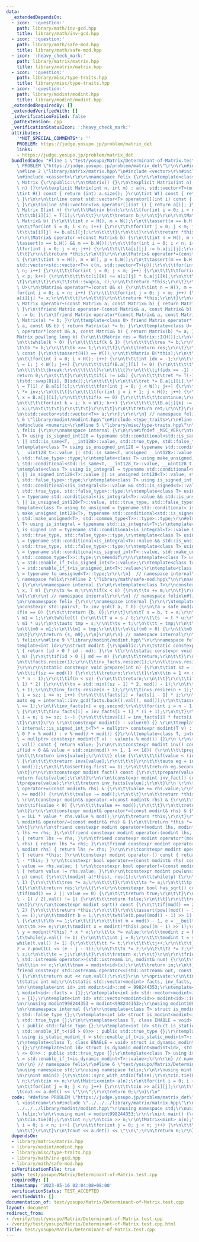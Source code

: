 ```yaml
---
data:
  _extendedDependsOn:
  - icon: ':question:'
    path: library/math/inv-gcd.hpp
    title: library/math/inv-gcd.hpp
  - icon: ':question:'
    path: library/math/safe-mod.hpp
    title: library/math/safe-mod.hpp
  - icon: ':heavy_check_mark:'
    path: library/matrix/matrix.hpp
    title: library/matrix/matrix.hpp
  - icon: ':question:'
    path: library/misc/type-traits.hpp
    title: library/misc/type-traits.hpp
  - icon: ':question:'
    path: library/modint/modint.hpp
    title: library/modint/modint.hpp
  _extendedRequiredBy: []
  _extendedVerifiedWith: []
  _isVerificationFailed: false
  _pathExtension: cpp
  _verificationStatusIcon: ':heavy_check_mark:'
  attributes:
    '*NOT_SPECIAL_COMMENTS*': ''
    PROBLEM: https://judge.yosupo.jp/problem/matrix_det
    links:
    - https://judge.yosupo.jp/problem/matrix_det
  bundledCode: "#line 1 \"test/yosupo/Matrix/Determinant-of-Matrix.test.cpp\"\n#define\
    \ PROBLEM \"https://judge.yosupo.jp/problem/matrix_det\"\r\n\r\n#include <iostream>\r\
    \n#line 2 \"library/matrix/matrix.hpp\"\n#include <vector>\r\n#include <algorithm>\r\
    \n#include <cassert>\r\n\r\nnamespace felix {\r\n\r\ntemplate<class T>\r\nstruct\
    \ Matrix {\r\npublic:\r\n\tMatrix() {}\r\n\texplicit Matrix(int n) : Matrix(n,\
    \ n) {}\r\n\texplicit Matrix(int n, int m) : a(n, std::vector<T>(m)) {}\r\n\r\n\
    \tint H() const { return (int) a.size(); }\r\n\tint W() const { return (int) a[0].size();\
    \ }\r\n\r\n\tinline const std::vector<T> operator[](int i) const { return a[i];\
    \ }\r\n\tinline std::vector<T>& operator[](int i) { return a[i]; }\r\n\r\n\tstatic\
    \ Matrix I(int n) {\r\n\t\tMatrix b(n);\r\n\t\tfor(int i = 0; i < n; i++) {\r\n\
    \t\t\tb[i][i] = T(1);\r\n\t\t}\r\n\t\treturn b;\r\n\t}\r\n\r\n\tMatrix& operator+=(const\
    \ Matrix& b) {\r\n\t\tint n = H(), m = W();\r\n\t\tassert(n == b.H() && m == b.W());\r\
    \n\t\tfor(int i = 0; i < n; i++) {\r\n\t\t\tfor(int j = 0; j < m; j++) {\r\n\t\
    \t\t\ta[i][j] += b.a[i][j];\r\n\t\t\t}\r\n\t\t}\r\n\t\treturn *this;\r\n\t}\r\n\
    \r\n\tMatrix& operator-=(const Matrix& b) {\r\n\t\tint n = H(), m = W();\r\n\t\
    \tassert(n == b.H() && m == b.W());\r\n\t\tfor(int i = 0; i < n; i++) {\r\n\t\t\
    \tfor(int j = 0; j < m; j++) {\r\n\t\t\t\ta[i][j] -= b.a[i][j];\r\n\t\t\t}\r\n\
    \t\t}\r\n\t\treturn *this;\r\n\t}\r\n\r\n\tMatrix& operator*=(const Matrix& b)\
    \ {\r\n\t\tint n = H(), m = W(), p = b.W();\r\n\t\tassert(m == b.H());\r\n\t\t\
    std::vector<std::vector<T>> c(n, std::vector<T>(p));\r\n\t\tfor(int i = 0; i <\
    \ n; i++) {\r\n\t\t\tfor(int j = 0; j < m; j++) {\r\n\t\t\t\tfor(int k = 0; k\
    \ < p; k++) {\r\n\t\t\t\t\tc[i][k] += a[i][j] * b.a[j][k];\r\n\t\t\t\t}\r\n\t\t\
    \t}\r\n\t\t}\r\n\t\tstd::swap(a, c);\r\n\t\treturn *this;\r\n\t}\r\n\r\n\ttemplate<class\
    \ U>\r\n\tMatrix& operator*=(const U& x) {\r\n\t\tint n = H(), m = W();\r\n\t\t\
    for(int i = 0; i < n; i++) {\r\n\t\t\tfor(int j = 0; j < m; j++) {\r\n\t\t\t\t\
    a[i][j] *= x;\r\n\t\t\t}\r\n\t\t}\r\n\t\treturn *this;\r\n\t}\r\n\r\n\tfriend\
    \ Matrix operator+(const Matrix& a, const Matrix& b) { return Matrix(a) += b;\
    \ }\r\n\tfriend Matrix operator-(const Matrix& a, const Matrix& b) { return Matrix(a)\
    \ -= b; }\r\n\tfriend Matrix operator*(const Matrix& a, const Matrix& b) { return\
    \ Matrix(a) *= b; }\r\n\ttemplate<class U> friend Matrix operator*(const Matrix&\
    \ a, const U& b) { return Matrix(a) *= b; }\r\n\ttemplate<class U> friend Matrix\
    \ operator*(const U& a, const Matrix& b) { return Matrix(b) *= a; }\r\n\r\n\t\
    Matrix pow(long long k) {\r\n\t\tMatrix res = Matrix::I(H());\r\n\t\tMatrix b(*this);\r\
    \n\t\twhile(k > 0) {\r\n\t\t\tif(k & 1) {\r\n\t\t\t\tres *= b;\r\n\t\t\t}\r\n\t\
    \t\tb *= b;\r\n\t\t\tk >>= 1;\r\n\t\t}\r\n\t\treturn res;\r\n\t}\r\n\r\n\tT det()\
    \ const {\r\n\t\tassert(H() == W());\r\n\t\tMatrix B(*this);\r\n\t\tT ret = 1;\r\
    \n\t\tfor(int i = 0; i < H(); i++) {\r\n\t\t\tint idx = -1;\r\n\t\t\tfor(int j\
    \ = i; j < W(); j++) {\r\n\t\t\t\tif(B.a[j][i] != 0) {\r\n\t\t\t\t\tidx = j;\r\
    \n\t\t\t\t\tbreak;\r\n\t\t\t\t}\r\n\t\t\t}\r\n\t\t\tif(idx == -1) {\r\n\t\t\t\t\
    return 0;\r\n\t\t\t}\r\n\t\t\tif(i != idx) {\r\n\t\t\t\tret *= T(-1);\r\n\t\t\t\
    \tstd::swap(B[i], B[idx]);\r\n\t\t\t}\r\n\t\t\tret *= B.a[i][i];\r\n\t\t\tT inv\
    \ = T(1) / B.a[i][i];\r\n\t\t\tfor(int j = 0; j < W(); j++) {\r\n\t\t\t\tB.a[i][j]\
    \ *= inv;\r\n\t\t\t}\r\n\t\t\tfor(int j = i + 1; j < H(); j++) {\r\n\t\t\t\tT\
    \ x = B.a[j][i];\r\n\t\t\t\tif(x == 0) {\r\n\t\t\t\t\tcontinue;\r\n\t\t\t\t}\r\
    \n\t\t\t\tfor(int k = i; k < W(); k++) {\r\n\t\t\t\t\tB.a[j][k] -= B.a[i][k] *\
    \ x;\r\n\t\t\t\t}\r\n\t\t\t}\r\n\t\t}\r\n\t\treturn ret;\r\n\t}\r\n\r\nprivate:\r\
    \n\tstd::vector<std::vector<T>> a;\r\n};\r\n\r\n} // namespace felix\r\n#line\
    \ 6 \"library/modint/modint.hpp\"\n#include <type_traits>\r\n#line 3 \"library/misc/type-traits.hpp\"\
    \n#include <numeric>\r\n#line 5 \"library/misc/type-traits.hpp\"\n\r\nnamespace\
    \ felix {\r\n\r\nnamespace internal {\r\n\r\n#ifndef _MSC_VER\r\ntemplate<class\
    \ T> using is_signed_int128 = typename std::conditional<std::is_same<T, __int128_t>::value\
    \ || std::is_same<T, __int128>::value, std::true_type, std::false_type>::type;\r\
    \ntemplate<class T> using is_unsigned_int128 = typename std::conditional<std::is_same<T,\
    \ __uint128_t>::value || std::is_same<T, unsigned __int128>::value, std::true_type,\
    \ std::false_type>::type;\r\ntemplate<class T> using make_unsigned_int128 = typename\
    \ std::conditional<std::is_same<T, __int128_t>::value, __uint128_t, unsigned __int128>;\r\
    \ntemplate<class T> using is_integral = typename std::conditional<std::is_integral<T>::value\
    \ || is_signed_int128<T>::value || is_unsigned_int128<T>::value, std::true_type,\
    \ std::false_type>::type;\r\ntemplate<class T> using is_signed_int = typename\
    \ std::conditional<(is_integral<T>::value && std::is_signed<T>::value) || is_signed_int128<T>::value,\
    \ std::true_type, std::false_type>::type;\r\ntemplate<class T> using is_unsigned_int\
    \ = typename std::conditional<(is_integral<T>::value && std::is_unsigned<T>::value)\
    \ || is_unsigned_int128<T>::value, std::true_type, std::false_type>::type;\r\n\
    template<class T> using to_unsigned = typename std::conditional< is_signed_int128<T>::value,\
    \ make_unsigned_int128<T>, typename std::conditional<std::is_signed<T>::value,\
    \ std::make_unsigned<T>, std::common_type<T>>::type>::type;\r\n#else\r\ntemplate<class\
    \ T> using is_integral = typename std::is_integral<T>;\r\ntemplate<class T> using\
    \ is_signed_int = typename std::conditional<is_integral<T>::value && std::is_signed<T>::value,\
    \ std::true_type, std::false_type>::type;\r\ntemplate<class T> using is_unsigned_int\
    \ = typename std::conditional<is_integral<T>::value && std::is_unsigned<T>::value,\
    \ std::true_type, std::false_type>::type;\r\ntemplate<class T> using to_unsigned\
    \ = typename std::conditional<is_signed_int<T>::value, std::make_unsigned<T>,\
    \ std::common_type<T>>::type;\r\n#endif\r\n\r\ntemplate<class T> using is_signed_int_t\
    \ = std::enable_if_t<is_signed_int<T>::value>;\r\ntemplate<class T> using is_unsigned_int_t\
    \ = std::enable_if_t<is_unsigned_int<T>::value>;\r\ntemplate<class T> using to_unsigned_t\
    \ = typename to_unsigned<T>::type;\r\n\r\n}  // namespace internal\r\n\r\n}  //\
    \ namespace felix\r\n#line 2 \"library/math/safe-mod.hpp\"\n\r\nnamespace felix\
    \ {\r\n\r\nnamespace internal {\r\n\r\ntemplate<class T>\r\nconstexpr T safe_mod(T\
    \ x, T m) {\r\n\tx %= m;\r\n\tif(x < 0) {\r\n\t\tx += m;\r\n\t}\r\n\treturn x;\r\
    \n}\r\n\r\n} // namespace internal\r\n\r\n} // namespace felix\n#line 3 \"library/math/inv-gcd.hpp\"\
    \n\r\nnamespace felix {\r\n\r\nnamespace internal {\r\n\r\ntemplate<class T>\r\
    \nconstexpr std::pair<T, T> inv_gcd(T a, T b) {\r\n\ta = safe_mod(a, b);\r\n\t\
    if(a == 0) {\r\n\t\treturn {b, 0};\r\n\t}\r\n\tT s = b, t = a;\r\n\tT m0 = 0,\
    \ m1 = 1;\r\n\twhile(t) {\r\n\t\tT u = s / t;\r\n\t\ts -= t * u;\r\n\t\tm0 -=\
    \ m1 * u;\r\n\t\tauto tmp = s;\r\n\t\ts = t;\r\n\t\tt = tmp;\r\n\t\ttmp = m0;\r\
    \n\t\tm0 = m1;\r\n\t\tm1 = tmp;\r\n\t}\r\n\tif(m0 < 0) {\r\n\t\tm0 += b / s;\r\
    \n\t}\r\n\treturn {s, m0};\r\n}\r\n\r\n} // namespace internal\r\n\r\n} // namespace\
    \ felix\r\n#line 9 \"library/modint/modint.hpp\"\n\r\nnamespace felix {\r\n\r\n\
    template<int id>\r\nstruct modint {\r\npublic:\r\n\tstatic constexpr int mod()\
    \ { return (id > 0 ? id : md); }\r\n \t\r\n\tstatic constexpr void set_mod(int\
    \ m) {\r\n\t\tif(id > 0 || md == m) {\r\n\t\t\treturn;\r\n\t\t}\r\n\t\tmd = m;\r\
    \n\t\tfacts.resize(1);\r\n\t\tinv_facts.resize(1);\r\n\t\tinvs.resize(1);\r\n\t\
    }\r\n\r\n\tstatic constexpr void prepare(int n) {\r\n\t\tint sz = (int) facts.size();\r\
    \n\t\tif(sz == mod()) {\r\n\t\t\treturn;\r\n\t\t}\r\n\t\tn = 1 << std::__lg(2\
    \ * n - 1);\r\n\t\tif(n < sz) {\r\n\t\t\treturn;\r\n\t\t}\r\n\t\tif(n < (sz -\
    \ 1) * 2) {\r\n\t\t\tn = std::min((sz - 1) * 2, mod() - 1);\r\n\t\t}\r\n\t\tfacts.resize(n\
    \ + 1);\r\n\t\tinv_facts.resize(n + 1);\r\n\t\tinvs.resize(n + 1);\r\n\t\tfor(int\
    \ i = sz; i <= n; i++) {\r\n\t\t\tfacts[i] = facts[i - 1] * i;\r\n\t\t}\r\n\t\t\
    auto eg = internal::inv_gcd(facts.back().val(), mod());\r\n\t\tassert(eg.first\
    \ == 1);\r\n\t\tinv_facts[n] = eg.second;\r\n\t\tfor(int i = n - 1; i >= sz; i--)\
    \ {\r\n\t\t\tinv_facts[i] = inv_facts[i + 1] * (i + 1);\r\n\t\t}\r\n\t\tfor(int\
    \ i = n; i >= sz; i--) {\r\n\t\t\tinvs[i] = inv_facts[i] * facts[i - 1];\r\n\t\
    \t}\r\n\t}\r\n \r\n\tconstexpr modint() : value(0) {} \r\n\ttemplate<class T,\
    \ internal::is_signed_int_t<T>* = nullptr> constexpr modint(T v) : value(v >=\
    \ 0 ? v % mod() : v % mod() + mod()) {}\r\n\ttemplate<class T, internal::is_unsigned_int_t<T>*\
    \ = nullptr> constexpr modint(T v) : value(v % mod()) {}\r\n \r\n\tconstexpr int\
    \ val() const { return value; }\r\n\r\n\tconstexpr modint inv() const {\r\n\t\t\
    if(id > 0 && value < std::min(mod() >> 1, 1 << 18)) {\r\n\t\t\tprepare(value);\r\
    \n\t\t\treturn invs[value];\r\n\t\t} else {\r\n\t\t\tif(value < (int) invs.size())\
    \ {\r\n\t\t\t\treturn invs[value];\r\n\t\t\t}\r\n\t\t\tauto eg = internal::inv_gcd(value,\
    \ mod());\r\n\t\t\tassert(eg.first == 1);\r\n\t\t\treturn eg.second;\r\n\t\t}\r\
    \n\t}\r\n\r\n\tconstexpr modint fact() const {\r\n\t\tprepare(value);\r\n\t\t\
    return facts[value];\r\n\t}\r\n\r\n\tconstexpr modint inv_fact() const {\r\n\t\
    \tprepare(value);\r\n\t\treturn inv_facts[value];\r\n\t}\r\n \r\n\tconstexpr modint&\
    \ operator+=(const modint& rhs) & {\r\n\t\tvalue += rhs.value;\r\n\t\tif(value\
    \ >= mod()) {\r\n\t\t\tvalue -= mod();\r\n\t\t}\r\n\t\treturn *this;\r\n\t}\r\n\
    \ \r\n\tconstexpr modint& operator-=(const modint& rhs) & {\r\n\t\tvalue -= rhs.value;\r\
    \n\t\tif(value < 0) {\r\n\t\t\tvalue += mod();\r\n\t\t}\r\n\t\treturn *this;\r\
    \n\t}\r\n\r\n\tconstexpr modint& operator*=(const modint& rhs) & {\r\n\t\tvalue\
    \ = 1LL * value * rhs.value % mod();\r\n\t\treturn *this;\r\n\t}\r\n\r\n\tconstexpr\
    \ modint& operator/=(const modint& rhs) & {\r\n\t\treturn *this *= rhs.inv();\r\
    \n\t}\r\n\r\n\tfriend constexpr modint operator+(modint lhs, modint rhs) { return\
    \ lhs += rhs; }\r\n\tfriend constexpr modint operator-(modint lhs, modint rhs)\
    \ { return lhs -= rhs; }\r\n\tfriend constexpr modint operator*(modint lhs, modint\
    \ rhs) { return lhs *= rhs; }\r\n\tfriend constexpr modint operator/(modint lhs,\
    \ modint rhs) { return lhs /= rhs; }\r\n\r\n\tconstexpr modint operator+() const\
    \ { return *this; }\r\n\tconstexpr modint operator-() const { return modint()\
    \ - *this; } \r\n\tconstexpr bool operator==(const modint& rhs) const { return\
    \ value == rhs.value; } \r\n\tconstexpr bool operator!=(const modint& rhs) const\
    \ { return value != rhs.value; }\r\n\r\n\tconstexpr modint pow(unsigned long long\
    \ p) const {\r\n\t\tmodint a(*this), res(1);\r\n\t\twhile(p) {\r\n\t\t\tif(p &\
    \ 1) {\r\n\t\t\t\tres *= a;\r\n\t\t\t}\r\n\t\t\ta *= a;\r\n\t\t\tp >>= 1;\r\n\t\
    \t}\r\n\t\treturn res;\r\n\t}\r\n\r\n\tconstexpr bool has_sqrt() const {\r\n\t\
    \tif(mod() == 2 || value == 0) {\r\n\t\t\treturn true;\r\n\t\t}\r\n\t\tif(pow((mod()\
    \ - 1) / 2).val() != 1) {\r\n\t\t\treturn false;\r\n\t\t}\r\n\t\treturn true;\r\
    \n\t}\r\n\r\n\tconstexpr modint sqrt() const {\r\n\t\tif(mod() == 2 || value <\
    \ 2) {\r\n\t\t\treturn *this;\r\n\t\t}\r\n\t\tassert(pow((mod() - 1) / 2).val()\
    \ == 1);\r\n\t\tmodint b = 1;\r\n\t\twhile(b.pow((mod() - 1) >> 1).val() == 1)\
    \ {\r\n\t\t\tb += 1;\r\n\t\t}\r\n\t\tint m = mod() - 1, e = __builtin_ctz(m);\r\
    \n\t\tm >>= e;\r\n\t\tmodint x = modint(*this).pow((m - 1) >> 1);\r\n\t\tmodint\
    \ y = modint(*this) * x * x;\r\n\t\tx *= value;\r\n\t\tmodint z = b.pow(m);\r\n\
    \t\twhile(y.val() != 1) {\r\n\t\t\tint j = 0;\r\n\t\t\tmodint t = y;\r\n\t\t\t\
    while(t.val() != 1) {\r\n\t\t\t\tt *= t;\r\n\t\t\t\tj++;\r\n\t\t\t}\r\n\t\t\t\
    z = z.pow(1LL << (e - j - 1));\r\n\t\t\tx *= z;\r\n\t\t\tz *= z;\r\n\t\t\ty *=\
    \ z;\r\n\t\t\te = j;\r\n\t\t}\r\n\t\treturn x;\r\n\t}\r\n\r\n\tfriend constexpr\
    \ std::istream& operator>>(std::istream& in, modint& num) {\r\n\t\tlong long x;\r\
    \n\t\tin >> x;\r\n\t\tnum = modint<id>(x);\r\n\t\treturn in;\r\n\t}\r\n\t\r\n\t\
    friend constexpr std::ostream& operator<<(std::ostream& out, const modint& num)\
    \ {\r\n\t\treturn out << num.val();\r\n\t}\r\n \r\nprivate:\r\n\tint value;\r\n\
    \tstatic int md;\r\n\tstatic std::vector<modint> facts, inv_facts, invs;\r\n};\r\
    \n\r\ntemplate<int id> int modint<id>::md = 998244353;\r\ntemplate<int id> std::vector<modint<id>>\
    \ modint<id>::facts = {1};\r\ntemplate<int id> std::vector<modint<id>> modint<id>::inv_facts\
    \ = {1};\r\ntemplate<int id> std::vector<modint<id>> modint<id>::invs = {0};\r\
    \n\r\nusing modint998244353 = modint<998244353>;\r\nusing modint1000000007 = modint<1000000007>;\r\
    \n\r\nnamespace internal {\r\n\r\ntemplate<class T> struct is_modint : public\
    \ std::false_type {};\r\ntemplate<int id> struct is_modint<modint<id>> : public\
    \ std::true_type {};\r\n\r\ntemplate<class T, class ENABLE = void> struct is_static_modint\
    \ : public std::false_type {};\r\ntemplate<int id> struct is_static_modint<modint<id>,\
    \ std::enable_if_t<(id > 0)>> : public std::true_type {};\r\ntemplate<class T>\
    \ using is_static_modint_t = std::enable_if_t<is_static_modint<T>::value>;\r\n\
    \r\ntemplate<class T, class ENABLE = void> struct is_dynamic_modint : public std::false_type\
    \ {};\r\ntemplate<int id> struct is_dynamic_modint<modint<id>, std::enable_if_t<(id\
    \ <= 0)>> : public std::true_type {};\r\ntemplate<class T> using is_dynamic_modint_t\
    \ = std::enable_if_t<is_dynamic_modint<T>::value>;\r\n\r\n} // namespace internal\r\
    \n\r\n} // namespace felix\r\n#line 6 \"test/yosupo/Matrix/Determinant-of-Matrix.test.cpp\"\
    \nusing namespace std;\r\nusing namespace felix;\r\n\r\nusing mint = modint998244353;\r\
    \n\r\nint main() {\r\n\tios::sync_with_stdio(false);\r\n\tcin.tie(0);\r\n\tint\
    \ n;\r\n\tcin >> n;\r\n\tMatrix<mint> a(n);\r\n\tfor(int i = 0; i < n; i++) {\r\
    \n\t\tfor(int j = 0; j < n; j++) {\r\n\t\t\tcin >> a[i][j];\r\n\t\t}\r\n\t}\r\n\
    \tcout << a.det() << \"\\n\";\r\n\treturn 0;\r\n}\r\n"
  code: "#define PROBLEM \"https://judge.yosupo.jp/problem/matrix_det\"\r\n\r\n#include\
    \ <iostream>\r\n#include \"../../../library/matrix/matrix.hpp\"\r\n#include \"\
    ../../../library/modint/modint.hpp\"\r\nusing namespace std;\r\nusing namespace\
    \ felix;\r\n\r\nusing mint = modint998244353;\r\n\r\nint main() {\r\n\tios::sync_with_stdio(false);\r\
    \n\tcin.tie(0);\r\n\tint n;\r\n\tcin >> n;\r\n\tMatrix<mint> a(n);\r\n\tfor(int\
    \ i = 0; i < n; i++) {\r\n\t\tfor(int j = 0; j < n; j++) {\r\n\t\t\tcin >> a[i][j];\r\
    \n\t\t}\r\n\t}\r\n\tcout << a.det() << \"\\n\";\r\n\treturn 0;\r\n}\r\n"
  dependsOn:
  - library/matrix/matrix.hpp
  - library/modint/modint.hpp
  - library/misc/type-traits.hpp
  - library/math/inv-gcd.hpp
  - library/math/safe-mod.hpp
  isVerificationFile: true
  path: test/yosupo/Matrix/Determinant-of-Matrix.test.cpp
  requiredBy: []
  timestamp: '2023-05-16 02:04:08+08:00'
  verificationStatus: TEST_ACCEPTED
  verifiedWith: []
documentation_of: test/yosupo/Matrix/Determinant-of-Matrix.test.cpp
layout: document
redirect_from:
- /verify/test/yosupo/Matrix/Determinant-of-Matrix.test.cpp
- /verify/test/yosupo/Matrix/Determinant-of-Matrix.test.cpp.html
title: test/yosupo/Matrix/Determinant-of-Matrix.test.cpp
---
```

